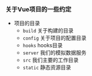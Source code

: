 ### 关于Vue项目的一些约定
+ 项目的目录
    - `build` 关于构建的目录
    - `config` 关于项目的配置目录
    - `hooks` hooks目录
    - `server` 我们的模拟数据服务
    - `src` 我们主要的工作目录
    - `static` 静态资源目录